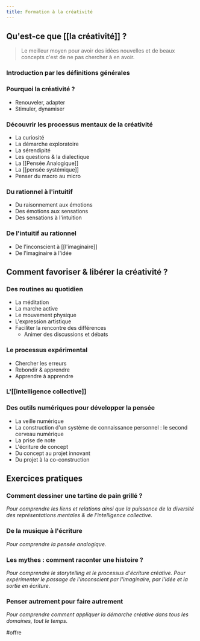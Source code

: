 ```yaml
---
title: Formation à la créativité
---
```

## Qu'est-ce que [[la créativité]]  ?

> Le meilleur moyen pour avoir des idées nouvelles et de beaux concepts c'est de ne pas chercher à en avoir.


### Introduction par les définitions générales

### Pourquoi la créativité ?

- Renouveler, adapter
- Stimuler, dynamiser


### Découvrir les processus mentaux de la créativité

- La curiosité
- La démarche exploratoire
- La sérendipité
- Les questions & la dialectique
- La [[Pensée Analogique]]
- La [[pensée systémique]]
- Penser du macro au micro


### Du rationnel à l'intuitif

- Du raisonnement aux émotions
- Des émotions aux sensations
- Des sensations à l'intuition


### De l'intuitif au rationnel

- De l'inconscient à [[l'imaginaire]]
- De l'imaginaire à l'idée


## Comment favoriser & libérer la créativité ?

### Des routines au quotidien

- La méditation
- La marche active
- Le mouvement physique
- L'expression artistique
- Faciliter la rencontre des différences
	- Animer des discussions et débats


### Le processus expérimental

- Chercher les erreurs
- Rebondir & apprendre
- Apprendre à apprendre


### L'[[intelligence collective]]

### Des outils numériques pour développer la pensée

- La veille numérique
- La construction d'un système de connaissance personnel : le second cerveau numérique
- La prise de note
- L'écriture de concept
- Du concept au projet innovant
- Du projet à la co-construction


## Exercices pratiques

### Comment dessiner une tartine de pain grillé ?
_Pour comprendre les liens et relations ainsi que la puissance de la diversité des représentations mentales & de l'intelligence collective._

### De la musique à l'écriture
 _Pour comprendre la pensée analogique._
 
### Les mythes : comment raconter une histoire ?
_Pour comprendre le storytelling et le processus d'écriture créative._
 _Pour expérimenter le passage de l'inconscient par l'imaginaire, par l'idée et la sortie en écriture._
 
### Penser autrement pour faire autrement
 _Pour comprendre comment appliquer la démarche créative dans tous les domaines, tout le temps._
 

#offre 